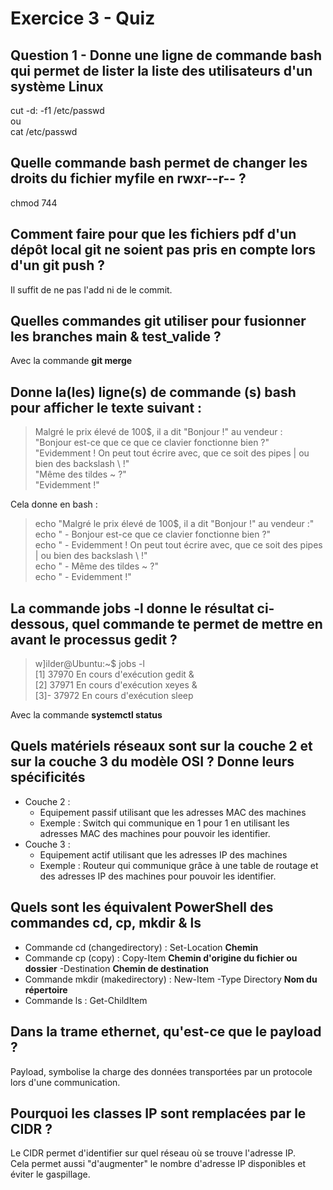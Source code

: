 # Exercice 3 - Quiz

## Question 1 - Donne une ligne de commande bash qui permet de lister la liste des utilisateurs d'un système Linux
cut -d: -f1 /etc/passwd \
ou \
cat /etc/passwd

## Quelle commande bash permet de changer les droits du fichier myfile en rwxr--r-- ?
chmod 744

## Comment faire pour que les fichiers pdf d'un dépôt local git ne soient pas pris en compte lors d'un git push ?
Il suffit de ne pas l'add ni de le commit.

## Quelles commandes git utiliser pour fusionner les branches main & test_valide ?
Avec la commande **git merge**

## Donne la(les) ligne(s) de commande (s) bash pour afficher le texte suivant :
> Malgré le prix élevé de 100$, il a dit "Bonjour !" au vendeur : \
  "Bonjour est-ce que ce que ce clavier fonctionne bien ?" \
  "Evidemment ! On peut tout écrire avec, que ce soit des pipes | ou bien des backslash \\ !" \
  "Même des tildes ~ ?" \
  "Evidemment !"

Cela donne en bash :
> echo "Malgré le prix élevé de 100$, il a dit "Bonjour !" au vendeur :" \
  echo "  - Bonjour est-ce que ce clavier fonctionne bien ?" \
  echo "  - Evidemment ! On peut tout écrire avec, que ce soit des pipes | ou bien des backslash \\ !" \
  echo "  - Même des tildes ~ ?" \
  echo "  - Evidemment !"

## La commande jobs -l donne le résultat ci-dessous, quel commande te permet de mettre en avant le processus gedit ?
> w]ilder@Ubuntu:~$ jobs -l \
 [1]  37970 En cours d'exécution   gedit & \
 [2]  37971 En cours d'exécution   xeyes & \
 [3]- 37972 En cours d'exécution   sleep

Avec la commande **systemctl status <nom du processus>**

## Quels matériels réseaux sont sur la couche 2 et sur la couche 3 du modèle OSI ? Donne leurs spécificités
* Couche 2 :
  * Equipement passif utilisant que les adresses MAC des machines
  * Exemple : Switch qui communique en 1 pour 1 en utilisant les adresses MAC des machines pour pouvoir les identifier.
* Couche 3 :
  * Equipement actif utilisant que les adresses IP des machines
  * Exemple : Routeur qui communique grâce à une table de routage et des adresses IP des machines pour pouvoir les identifier.

## Quels sont les équivalent PowerShell des commandes cd, cp, mkdir & ls
* Commande cd (changedirectory) : Set-Location **Chemin**
* Commande cp (copy) : Copy-Item **Chemin d'origine du fichier ou dossier** -Destination **Chemin de destination**
* Commande mkdir (makedirectory) : New-Item -Type Directory **Nom du répertoire**
* Commande ls : Get-ChildItem

## Dans la trame ethernet, qu'est-ce que le payload ?
Payload, symbolise la charge des données transportées par un protocole lors d'une communication.

## Pourquoi les classes IP sont remplacées par le CIDR ?
Le CIDR permet d'identifier sur quel réseau où se trouve l'adresse IP. \
Cela permet aussi "d'augmenter" le nombre d'adresse IP disponibles et éviter le gaspillage.
